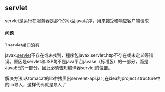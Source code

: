 ## servlet

servlet是运行在服务器是那个的小型java程序，用来接受和响应客户端请求







#### 问题

1   servlet接口没有

javax.[servlet](https://so.csdn.net/so/search?q=servlet&spm=1001.2101.3001.7020)不存在或未找到，程序包javax.servlet.http不存在或未定义等错误。原因是servlet和JSP均不是java平台javase（标准版）的一部分，而是JavaEE的一部分，因此必须告知编译器servlet的位置。



解决方法:从tomacat的lib中拷贝出servelet-api.jar ,在idea的project structure中的lib导入，这样代码就是导入了